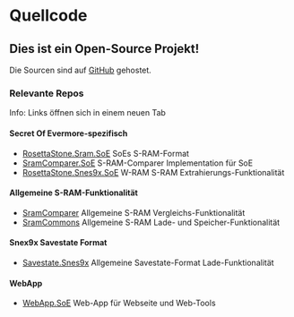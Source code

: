 ﻿# Quellcode

## Dies ist ein Open-Source Projekt!

Die Sourcen sind auf <a href="https://github.com/CleanCodeX" target=_>GitHub</a> gehostet.

### Relevante Repos

Info: Links öffnen sich in einem neuen Tab

#### Secret Of Evermore-spezifisch
* <a href="https://github.com/CleanCodeX/RosettaStone.Sram.SoE" target=_>RosettaStone.Sram.SoE</a> SoEs S-RAM-Format
* <a href="https://github.com/CleanCodeX/SramComparer.SoE" target=_>SramComparer.SoE</a> S-RAM-Comparer Implementation für SoE
* <a href="https://github.com/CleanCodeX/RosettaStone.Savestate.Snes9x.SoE" target=_>RosettaStone.Snes9x.SoE</a> W-RAM S-RAM Extrahierungs-Funktionalität

#### Allgemeine S-RAM-Funktionalität
* <a href="https://github.com/CleanCodeX/SramComparer" target=_>SramComparer</a> Allgemeine S-RAM Vergleichs-Funktionalität
* <a href="https://github.com/CleanCodeX/SramCommons" target=_>SramCommons</a> Allgemeine S-RAM Lade- und Speicher-Funktionalität

#### Snex9x Savestate Format
* <a href="https://github.com/CleanCodeX/RosettaStone.Savestate.Snes9x" target=_>Savestate.Snes9x</a> Allgemeine Savestate-Format Lade-Funktionalität

#### WebApp
*  <a href="https://github.com/CleanCodeX/WebApp.SoE" target=_>WebApp.SoE</a> Web-App für Webseite und Web-Tools